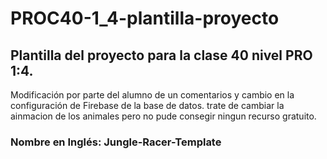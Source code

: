 # PROC40-1_4-plantilla-proyecto
## Plantilla del proyecto para la clase 40 nivel PRO 1:4.
Modificación por parte del alumno de un comentarios y cambio en la configuración de Firebase de la base de datos. 
trate de cambiar la ainmacion de los animales pero no pude consegir ningun recurso gratuito.
### Nombre en Inglés: Jungle-Racer-Template
